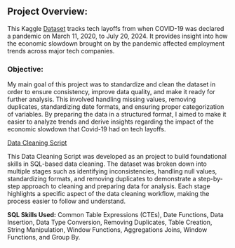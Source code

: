 ## Project Overview:

This Kaggle [Dataset](https://www.kaggle.com/datasets/swaptr/layoffs-2022) tracks tech layoffs from when COVID-19 was declared a pandemic on March 11, 2020, to July 20, 2024. It provides insight into how the economic slowdown brought on by the pandemic affected employment trends across major tech companies. 

### Objective: 

My main goal of this project was to standardize and clean the dataset in order to ensure consistency, improve data quality, and make it ready for further analysis. This involved handling missing values, removing duplicates, standardizing date formats, and ensuring proper categorization of variables. By preparing the data in a structured format, I aimed to make it easier to analyze trends and derive insights regarding the impact of the economic slowdown that Covid-19 had on tech layoffs.

[Data Cleaning Script](https://github.com/ivanmu-1/SQL-Portfolio/blob/main/Data%20Cleaning%20Layoffs/layoffs_data_cleaningproject.sql)

This Data Cleaning Script was developed as an project to build foundational skills in SQL-based data cleaning. The dataset was broken down into multiple stages such as identifying inconsistencies, handling null values, standardizing formats, and removing duplicates to demonstrate a step-by-step approach to cleaning and preparing data for analysis. Each stage highlights a specific aspect of the data cleaning workflow, making the process easier to follow and understand.

__SQL Skills Used:__ Common Table Expressions (CTEs), Date Functions, Data Insertion, Data Type Conversion, Removing Duplicates, Table Creation, String Manipulation, Window Functions, Aggregations Joins, Window Functions, and Group By.
